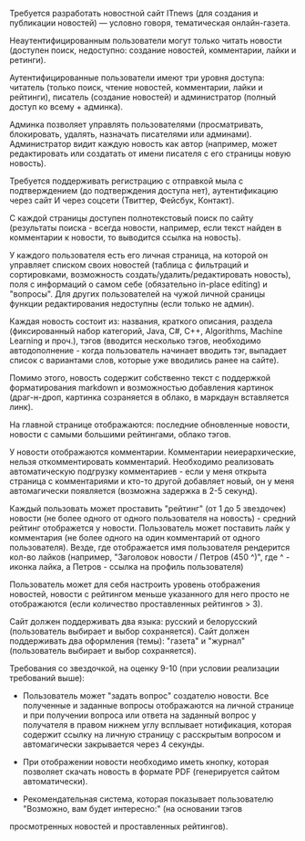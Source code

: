 Требуется разработать новостной сайт ITnews (для создания и публикации новостей) — условно говоря, тематическая онлайн-газета. 

Неаутентифицированным пользователи могут только читать новости (доступен поиск, недоступно: создание новостей, комментарии, лайки и ретинги). 

Аутентифицированные пользователи имеют три уровня доступа: читатель (только поиск, чтение новостей, комментарии, лайки и рейтинги), писатель (создание новостей) и администратор (полный доступ ко всему + админка). 

Админка позволяет управлять пользователями (просматривать, блокировать, удалять, назначать писателями или админами). Администратор видит каждую новость как автор (например, может редактировать или создатать от имени писателя с его страницы новую новость). 

Требуется поддерживать регистрацию с отправкой мыла с подтверждением (до подтверждения доступа нет), аутентификацию через сайт И через соцсети (Твиттер, Фейсбук, Контакт). 

С каждой страницы доступен полнотекстовый поиск по сайту (результаты поиска - всегда новости, например, если текст найден в комментарии к новости, то выводится ссылка на новость). 

У каждого пользователя есть его личная страница, на которой он управляет списком своих новостей (таблица с фильтраций и сортировками, возможность создать/удалить/редактировать новость), поля с информаций о самом себе (обязательно in-place editing) и "вопросы". Для других пользователей на чужой личной сраницы функции редактирования недоступны (если только не админ). 

Каждая новость состоит из: названия, краткого описания, раздела (фиксированный набор категорий, Java, C#, C++, Algorithms, Machine Learning и проч.), тэгов (вводится несколько тэгов, необходимо автодополнение - когда пользователь начинает вводить тэг, выпадает список с вариантами слов, которые уже вводились ранее на сайте). 

Помимо этого, новость содержит собственно текст с поддержкой форматирования markdown и возможностью добавления картинок (драг-н-дроп, картинка созраняется в облако, в маркдаун вставляется линк). 

На главной странице отображаются: последние обновленные новости, новости с самыми большими рейтингами, облако тэгов. 

У новости отображаются комментарии. Комментарии неиерархические, нельзя откомментировать комментарий. Необходимо реализовать автоматическую подгрузку комментариев - если у меня открыта страница с комментариями и кто-то другой добавляет новый, он у меня автомагически появляется (возможна задержка в 2-5 секунд). 

Каждый пользовать может проставить "рейтинг" (от 1 до 5 звездочек) новости (не более одного от одного пользователя на новость) - средний рейтинг отображется у новости. Пользователь может поставить лайк у комментария (не более одного на один комментарий от одного пользователя). Везде, где отображается имя пользователя рендерится кол-во лайков (например, "Заголовок новости / Петров (450 ^)", где ^ - иконка лайка, а Петров - ссылка на профиль пользователя) 

Пользователь может для себя настроить уровень отображения новостей, новости с рейтингом меньше указанного для него просто не отображаются (если количество проставленных рейтингов > 3). 

Сайт должен поддерживать два языка: русский и белорусский (пользователь выбирает и выбор сохраняется). Сайт должен поддерживать два оформления (темы): "газета" и "журнал" (пользователь выбирает и выбор сохраняется). 

Требования со звездочкой, на оценку 9-10 (при условии реализации требований выше): 

* Пользователь может "задать вопрос" создателю новости. Все полученные и заданные вопросы отображаются на личной странице и при получении вопроса или ответа на заданный вопрос у получателя в правом нижнем углу всплывает нотификация, которая содержит ссылку на личную страницу с расскрытым вопросом и автомагически закрывается через 4 секунды. 

* При отображении новости необходимо иметь кнопку, которая позволяет скачать новость в формате PDF (генерируется сайтом автоматически). 

* Рекомендательная система, которая показывает пользователю "Возможно, вам будет интересно:" (на основании тэгов
 
просмотренных новостей и проставленных рейтингов).
